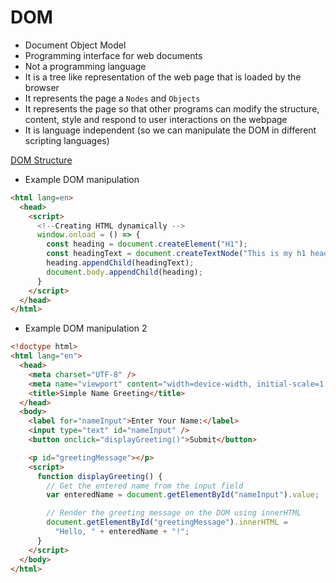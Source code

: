 # DOM

- Document Object Model
- Programming interface for web documents
- Not a programming language
- It is a tree like representation of the web page that is loaded by the browser
- It represents the page a `Nodes` and `Objects`
- It represents the page so that other programs can modify the structure, content, style and respond to user interactions on the webpage
- It is language independent (so we can manipulate the DOM in different scripting languages)

[DOM Structure](./Images/01_DOM_structure.png)

- Example DOM manipulation

```HTML
<html lang=en>
  <head>
    <script>
      <!--Creating HTML dynamically -->
      window.onload = () => {
        const heading = document.createElement("H1");
        const headingText = document.createTextNode("This is my h1 heading");
        heading.appendChild(headingText);
        document.body.appendChild(heading);
      }
    </script>
  </head>
</html>
```

- Example DOM manipulation 2

```html
<!doctype html>
<html lang="en">
  <head>
    <meta charset="UTF-8" />
    <meta name="viewport" content="width=device-width, initial-scale=1.0" />
    <title>Simple Name Greeting</title>
  </head>
  <body>
    <label for="nameInput">Enter Your Name:</label>
    <input type="text" id="nameInput" />
    <button onclick="displayGreeting()">Submit</button>

    <p id="greetingMessage"></p>
    <script>
      function displayGreeting() {
        // Get the entered name from the input field
        var enteredName = document.getElementById("nameInput").value;

        // Render the greeting message on the DOM using innerHTML
        document.getElementById("greetingMessage").innerHTML =
          "Hello, " + enteredName + "!";
      }
    </script>
  </body>
</html>
```
